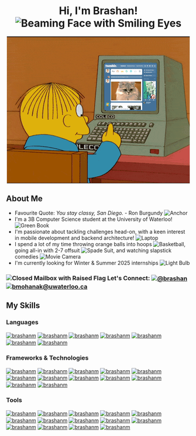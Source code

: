 <h1 align="center">Hi, I'm Brashan! <img src="https://raw.githubusercontent.com/Tarikul-Islam-Anik/Animated-Fluent-Emojis/master/Emojis/Smilies/Beaming%20Face%20with%20Smiling%20Eyes.png" alt="Beaming Face with Smiling Eyes" width="40" height="40" /></h1>

<div align="center">
  <img align="center" src="https://github.com/brashanm/brashanm/blob/main/simpsons.gif"/>
</div>

<h2>About Me</h2>
<ul>
  <li>Favourite Quote: <i>You stay classy, San Diego.</i> - Ron Burgundy <img src="https://raw.githubusercontent.com/Tarikul-Islam-Anik/Animated-Fluent-Emojis/master/Emojis/Travel%20and%20places/Anchor.png" alt="Anchor" width="30" height="30" /></li>

  <li>I'm a 3B Computer Science student at the University of Waterloo! <img src="https://raw.githubusercontent.com/Tarikul-Islam-Anik/Animated-Fluent-Emojis/master/Emojis/Objects/Green%20Book.png" alt="Green Book" width="30" height="30" /></li>

  <li>I'm passionate about tackling challenges head-on, with a keen interest in mobile development and backend architecture! <img src="https://raw.githubusercontent.com/Tarikul-Islam-Anik/Animated-Fluent-Emojis/master/Emojis/Objects/Laptop.png" alt="Laptop" width="30" height="30" /></li>

  <li>I spend a lot of my time throwing orange balls into hoops <img src="https://raw.githubusercontent.com/Tarikul-Islam-Anik/Animated-Fluent-Emojis/master/Emojis/Activities/Basketball.png" alt="Basketball" width="30" height="30" />, going all-in with 2-7 offsuit <img src="https://raw.githubusercontent.com/Tarikul-Islam-Anik/Animated-Fluent-Emojis/master/Emojis/Activities/Spade%20Suit.png" alt="Spade Suit" width="30" height="30" />, and watching slapstick comedies <img src="https://raw.githubusercontent.com/Tarikul-Islam-Anik/Animated-Fluent-Emojis/master/Emojis/Objects/Movie%20Camera.png" alt="Movie Camera" width="30" height="30" /></li>

  <li>I'm currently looking for Winter & Summer 2025 internships <img src="https://raw.githubusercontent.com/Tarikul-Islam-Anik/Animated-Fluent-Emojis/master/Emojis/Objects/Light%20Bulb.png" alt="Light Bulb" width="30" height="30" /></li>
</ul>


<h3><img src="https://raw.githubusercontent.com/Tarikul-Islam-Anik/Animated-Fluent-Emojis/master/Emojis/Objects/Closed%20Mailbox%20with%20Raised%20Flag.png" alt="Closed Mailbox with Raised Flag" width="30" height="30" /> Let's Connect: <a align="center" href="https://www.linkedin.com/in/brashan" target="blank"><img align="center" src="https://img.shields.io/badge/linkedin%20-%230077B5.svg?&style=for-the-badge&logo=linkedin&logoColor=white" alt="@brashan" /></a> <a align="center" href="mailto:bmohanak@uwaterloo.ca" target="_blank"> <img align="center" src="https://img.shields.io/badge/email-%230078D4.svg?&style=for-the-badge&logo=microsoft-outlook&logoColor=white" alt="bmohanak@uwaterloo.ca"></a>

<h2>My Skills</h2>

<h3>Languages</h3>
<p> 
  <a href="https://github.com/brashanm/" target="blank"><img align="center" src="https://img.shields.io/badge/Go-00ADD8?style=for-the-badge&logo=go&logoColor=white" alt="brashanm" /></a>
  <a href="https://github.com/brashanm/" target="blank"><img align="center" src="https://img.shields.io/badge/Swift-FA7343?style=for-the-badge&logo=swift&logoColor=white" alt="brashanm" /></a>
  <a href="https://github.com/brashanm/" target="blank"><img align="center" src="https://img.shields.io/badge/Python-FFD43B?style=for-the-badge&logo=python&logoColor=blue" alt="brashanm" /></a>
  <a href="https://github.com/brashanm/" target="blank"><img align="center" src="https://img.shields.io/badge/C%2B%2B-00599C?style=for-the-badge&logo=c%2B%2B&logoColor=white" alt="brashanm" /></a>
  <a href="https://github.com/brashanm/" target="blank"><img align="center" src="https://img.shields.io/badge/C-00599C?style=for-the-badge&logo=c&logoColor=white" alt="brashanm" /></a>
  <a href="https://github.com/brashanm/" target="blank"><img align="center" src="https://img.shields.io/badge/JavaScript-323330?style=for-the-badge&logo=javascript&logoColor=F7DF1E" alt="brashanm" /></a>
  <a href="https://github.com/brashanm/" target="blank"><img align="center" src="https://img.shields.io/badge/TypeScript-007ACC?style=for-the-badge&logo=typescript&logoColor=white" alt="brashanm" /></a>
</p>

<h3>Frameworks & Technologies</h3>
<p>
  <a href="https://github.com/brashanm/" target="blank"><img align="center" src="https://img.shields.io/badge/Gin-008ECF?logo=gin&logoColor=fff&style=for-the-badge" alt="brashanm" /></a>
  <a href="https://github.com/brashanm/" target="blank"><img align="center" src="https://img.shields.io/badge/Solid-2C4F7C?logo=solid&logoColor=fff&style=for-the-badge" alt="brashanm" /></a>
  <a href="https://github.com/brashanm/" target="blank"><img align="center" src="https://img.shields.io/badge/React-20232A?style=for-the-badge&logo=react&logoColor=61DAFB" alt="brashanm" /></a>
  <a href="https://github.com/brashanm/" target="blank"><img align="center" src="https://img.shields.io/badge/Angular-DD0031?style=for-the-badge&logo=angular&logoColor=white" alt="brashanm" /></a>
  <a href="https://github.com/brashanm/" target="blank"><img align="center" src="https://img.shields.io/badge/Express%20js-000000?style=for-the-badge&logo=express&logoColor=white" alt="brashanm" /></a>
  <a href="https://github.com/brashanm/" target="blank"><img align="center" src="https://img.shields.io/badge/Node%20js-339933?style=for-the-badge&logo=nodedotjs&logoColor=white" alt="brashanm" /></a>
  <a href="https://github.com/brashanm/" target="blank"><img align="center" src="https://img.shields.io/badge/Redux-593D88?style=for-the-badge&logo=redux&logoColor=white" alt="brashanm" /></a>
  <a href="https://github.com/brashanm/" target="blank"><img align="center" src="https://img.shields.io/badge/Bootstrap-7952B3?logo=bootstrap&logoColor=fff&style=for-the-badge" alt="brashanm" /></a>
  <a href="https://github.com/brashanm/" target="blank"><img align="center" src="https://img.shields.io/badge/GraphQl-E10098?style=for-the-badge&logo=graphql&logoColor=white" alt="brashanm" /></a>
  <a href="https://github.com/brashanm/" target="blank"><img align="center" src="https://img.shields.io/badge/Pandas-2C2D72?style=for-the-badge&logo=pandas&logoColor=white" alt="brashanm" /></a>
  <a href="https://github.com/brashanm/" target="blank"><img align="center" src="https://img.shields.io/badge/Numpy-777BB4?style=for-the-badge&logo=numpy&logoColor=white" alt="brashanm" /></a>
  <a href="https://github.com/brashanm/" target="blank"><img align="center" src="https://img.shields.io/badge/Selenium-43B02A?logo=selenium&logoColor=fff&style=for-the-badge" alt="brashanm" /></a>
</p>

<h3>Tools</h3>
<p>
  <a href="https://github.com/brashanm/" target="blank"><img align="center" src="https://img.shields.io/badge/GIT-E44C30?style=for-the-badge&logo=git&logoColor=white" alt="brashanm" /></a>
  <a href="https://github.com/brashanm/" target="blank"><img align="center" src="https://img.shields.io/badge/Postman-FF6C37?style=for-the-badge&logo=Postman&logoColor=white" alt="brashanm" /></a>
  <a href="https://github.com/brashanm/" target="blank"><img align="center" src="https://img.shields.io/badge/redis-CC0000.svg?&style=for-the-badge&logo=redis&logoColor=white" alt="brashanm" /></a>
  <a href="https://github.com/brashanm/" target="blank"><img align="center" src="https://img.shields.io/badge/MongoDB-4EA94B?style=for-the-badge&logo=mongodb&logoColor=white" alt="brashanm" /></a>
  <a href="https://github.com/brashanm/" target="blank"><img align="center" src="https://img.shields.io/badge/PostgreSQL-4169E1?logo=postgresql&logoColor=fff&style=for-the-badge" alt="brashanm" /></a>
  <a href="https://github.com/brashanm/" target="blank"><img align="center" src="https://img.shields.io/badge/Amazon_AWS-FF9900?style=for-the-badge&logo=amazonaws&logoColor=white" alt="brashanm" /></a>
  <a href="https://github.com/brashanm/" target="blank"><img align="center" src="https://img.shields.io/badge/firebase-ffca28?style=for-the-badge&logo=firebase&logoColor=black" alt="brashanm" /></a>
  <a href="https://github.com/brashanm/" target="blank"><img align="center" src="https://img.shields.io/badge/Cypress-17202C?style=for-the-badge&logo=cypress&logoColor=white" alt="brashanm" /></a>
  <a href="https://github.com/brashanm/" target="blank"><img align="center" src="https://img.shields.io/badge/Jest-C21325?style=for-the-badge&logo=jest&logoColor=white" alt="brashanm" /></a>
  <a href="https://github.com/brashanm/" target="blank"><img align="center" src="https://img.shields.io/badge/Docker-2CA5E0?style=for-the-badge&logo=docker&logoColor=white" alt="brashanm" /></a>
  <a href="https://github.com/brashanm/" target="blank"><img align="center" src="https://img.shields.io/badge/kubernetes-326ce5.svg?&style=for-the-badge&logo=kubernetes&logoColor=white" alt="brashanm" /></a>
  <a href="https://github.com/brashanm/" target="blank"><img align="center" src="https://img.shields.io/badge/CocoaPods-E32?logo=cocoapods&logoColor=fff&style=for-the-badge" alt="brashanm" /></a>
  <a href="https://github.com/brashanm/" target="blank"><img align="center" src="https://img.shields.io/badge/Grafana-F46800?logo=grafana&logoColor=fff&style=for-the-badge" alt="brashanm" /></a>
  <a href="https://github.com/brashanm/" target="blank"><img align="center" src="https://img.shields.io/badge/Figma-F24E1E?style=for-the-badge&logo=figma&logoColor=white" alt="brashanm" /></a>
</p>
